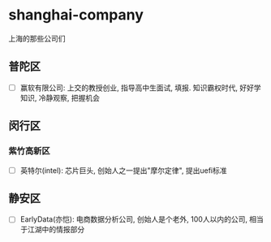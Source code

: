 # shanghai-company
上海的那些公司们
## 普陀区
- [ ] 赢软有限公司: 上交的教授创业, 指导高中生面试, 填报. 知识霸权时代, 好好学知识, 冷静观察, 把握机会
## 闵行区
### 紫竹高新区
- [ ] 英特尔(intel): 芯片巨头, 创始人之一提出"摩尔定律", 提出uefi标准
## 静安区
- [ ] EarlyData(亦恺): 电商数据分析公司, 创始人是个老外, 100人以内的公司, 相当于江湖中的情报部分
